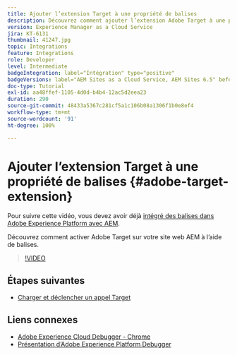 ```yaml
---
title: Ajouter l’extension Target à une propriété de balises
description: Découvrez comment ajouter l’extension Adobe Target à une propriété de balises.
version: Experience Manager as a Cloud Service
jira: KT-6131
thumbnail: 41247.jpg
topic: Integrations
feature: Integrations
role: Developer
level: Intermediate
badgeIntegration: label="Intégration" type="positive"
badgeVersions: label="AEM Sites as a Cloud Service, AEM Sites 6.5" before-title="false"
doc-type: Tutorial
exl-id: aa48ffef-1105-4d0d-b4b4-12ac5d2eea23
duration: 290
source-git-commit: 48433a5367c281cf5a1c106b08a1306f1b0e8ef4
workflow-type: tm+mt
source-wordcount: '91'
ht-degree: 100%

---
```


# Ajouter l’extension Target à une propriété de balises {#adobe-target-extension}

Pour suivre cette vidéo, vous devez avoir déjà [intégré des balises dans Adobe Experience Platform avec AEM](../experience-platform/data-collection/tags/overview.md).

Découvrez comment activer Adobe Target sur votre site web AEM à l’aide de balises.

>[!VIDEO](https://video.tv.adobe.com/v/329003?quality=12&learn=on&captions=fre_fr)

## Étapes suivantes

+ [Charger et déclencher un appel Target](./load-and-fire-target.md)

## Liens connexes

+ [Adobe Experience Cloud Debugger - Chrome](https://chrome.google.com/webstore/detail/adobe-experience-platform/bfnnokhpnncpkdmbokanobigaccjkpob)
+ [Présentation d’Adobe Experience Platform Debugger](https://experienceleague.adobe.com/docs/platform-learn/data-collection/debugger/overview.html?lang=fr)
